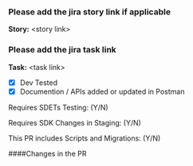 ### Please add the jira story link if applicable
**Story:**  &lt;story link&gt;
### Please add the jira task link
**Task:** &lt;task link&gt;

-  [x] Dev Tested
-  [x] Documention / APIs added or updated in Postman

Requires SDETs Testing: (Y/N)

Requires SDK Changes in Staging:  (Y/N)

This PR includes Scripts and Migrations: (Y/N)

####Changes in the PR

